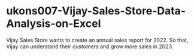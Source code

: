 # ukons007-Vijay-Sales-Store-Data-Analysis-on-Excel
Vijay Sales Store wants to create an annual sales report for 2022. So that, Vijay can understand their customers and grow more sales in 2023.
